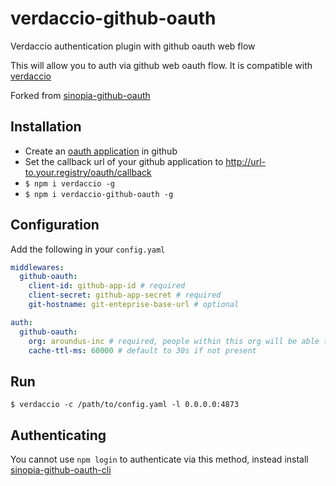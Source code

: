# verdaccio-github-oauth
Verdaccio authentication plugin with github oauth web flow

This will allow you to auth via github web oauth flow. It is compatible with [verdaccio](https://www.npmjs.com/package/verdaccio)

Forked from [sinopia-github-oauth](https://github.com/soundtrackyourbrand/sinopia-github-oauth)

## Installation
* Create an [oauth application](https://github.com/settings/applications/new) in github
* Set the callback url of your github application to http://url-to.your.registry/oauth/callback
* `$ npm i verdaccio -g`
* `$ npm i verdaccio-github-oauth -g`

## Configuration
Add the following in your `config.yaml`
```yaml
middlewares:
  github-oauth:
    client-id: github-app-id # required
    client-secret: github-app-secret # required
    git-hostname: git-enteprise-base-url # optional 

auth:
  github-oauth:
    org: aroundus-inc # required, people within this org will be able to auth
    cache-ttl-ms: 60000 # default to 30s if not present
```

## Run
`$ verdaccio -c /path/to/config.yaml -l 0.0.0.0:4873`

## Authenticating
You cannot use `npm login` to authenticate via this method, instead install [sinopia-github-oauth-cli](https://github.com/soundtrackyourbrand/sinopia-github-oauth-cli)
